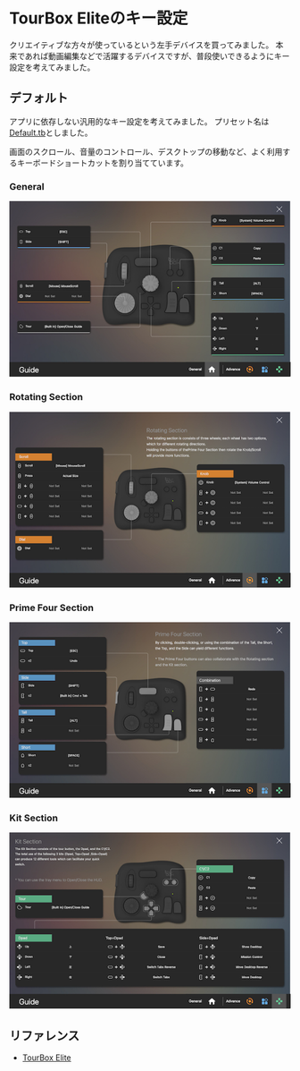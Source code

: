 # TourBox Eliteのキー設定

クリエイティブな方々が使っているという左手デバイスを買ってみました。
本来であれば動画編集などで活躍するデバイスですが、普段使いできるようにキー設定を考えてみました。

## デフォルト

アプリに依存しない汎用的なキー設定を考えてみました。
プリセット名は[Default.tb](./Default.tb)としました。

画面のスクロール、音量のコントロール、デスクトップの移動など、よく利用するキーボードショートカットを割り当てています。

### General

![General](fig/tb01.png)

### Rotating Section

![Rotating Section](fig/tb02.png)

### Prime Four Section

![Prime Four Section](fig/tb03.png)

### Kit Section

![Kit Section](fig/tb04.png)

## リファレンス

- [TourBox Elite](https://www.tourboxtech.com/jp/TourBoxElite-show.html)
